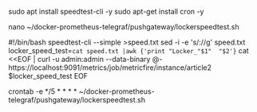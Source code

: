 sudo apt install speedtest-cli -y
sudo apt-get install cron -y


nano ~/docker-prometheus-telegraf/pushgateway/lockerspeedtest.sh

#!/bin/bash
speedtest-cli --simple >speed.txt
sed -i -e 's/://g' speed.txt
locker_speed_test=`cat speed.txt |awk {'print "Locker_"$1"  "$2'}`
cat <<EOF | curl -u admin:admin --data-binary @- https://localhost:9091/metrics/job/metricfire/instance/article2
  $locker_speed_test
EOF

crontab -e
*/5 * * * * ~/docker-prometheus-telegraf/pushgateway/lockerspeedtest.sh
